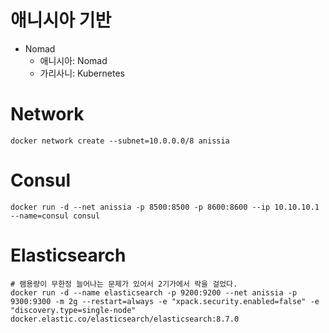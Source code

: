 # 애니시아 기반
- Nomad
  - 애니시아: Nomad
  - 가리사니: Kubernetes

# Network
```
docker network create --subnet=10.0.0.0/8 anissia
```

# Consul
```
docker run -d --net anissia -p 8500:8500 -p 8600:8600 --ip 10.10.10.1 --name=consul consul
```

# Elasticsearch
```
# 램용량이 무한정 늘어나는 문제가 있어서 2기가에서 락을 걸었다.
docker run -d --name elasticsearch -p 9200:9200 --net anissia -p 9300:9300 -m 2g --restart=always -e "xpack.security.enabled=false" -e "discovery.type=single-node"  docker.elastic.co/elasticsearch/elasticsearch:8.7.0
```
